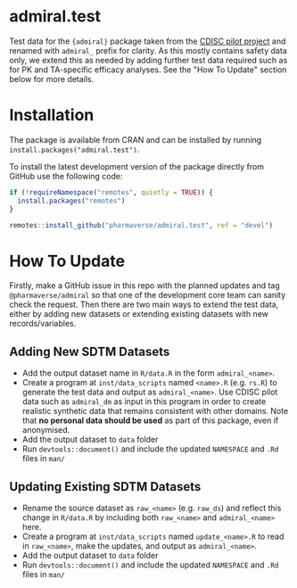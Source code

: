 # admiral.test

Test data for the `{admiral}` package taken from the [CDISC pilot project](https://github.com/cdisc-org/sdtm-adam-pilot-project) and renamed with `admiral_` prefix for clarity. 
As this mostly contains safety data only, we extend this as needed by adding further test data required such as for PK and TA-specific efficacy analyses.
See the "How To Update" section below for more details.

# Installation

The package is available from CRAN and can be installed by running `install.packages("admiral.test")`.

To install the latest development version of the package directly from GitHub use the following code:

```r
if (!requireNamespace("remotes", quietly = TRUE)) {
  install.packages("remotes")
}

remotes::install_github("pharmaverse/admiral.test", ref = "devel")
```

# How To Update

Firstly, make a GitHub issue in this repo with the planned updates and tag `@pharmaverse/admiral` so that one of the development core team can sanity check the request.
Then there are two main ways to extend the test data, either by adding new datasets or extending existing datasets with new records/variables.

## Adding New SDTM Datasets

- Add the output dataset name in `R/data.R` in the form `admiral_<name>`.
- Create a program at `inst/data_scripts` named `<name>.R` (e.g. `rs.R`) to generate the test data and output as `admiral_<name>`. Use CDISC pilot data such as `admiral_dm` as input in this program in order to create realistic synthetic data that remains consistent with other domains. Note that **no personal data should be used** as part of this package, even if anonymised.
- Add the output dataset to `data` folder
- Run `devtools::document()` and include the updated `NAMESPACE` and `.Rd` files in `man/`

## Updating Existing SDTM Datasets

- Rename the source dataset as `raw_<name>` (e.g. `raw_ds`) and reflect this change in `R/data.R` by including both `raw_<name>` and `admiral_<name>` here.
- Create a program at `inst/data_scripts` named `update_<name>.R` to read in `raw_<name>`, make the updates, and output as `admiral_<name>`.
- Add the output dataset to `data` folder
- Run `devtools::document()` and include the updated `NAMESPACE` and `.Rd` files in `man/`
